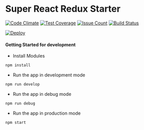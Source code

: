 # Super React Redux Starter

[![Code Climate](https://codeclimate.com/github/Stephn-R/super-react-redux-starter/badges/gpa.svg)](https://codeclimate.com/github/Stephn-R/super-react-redux-starter) [![Test Coverage](https://codeclimate.com/github/Stephn-R/super-react-redux-starter/badges/coverage.svg)](https://codeclimate.com/github/Stephn-R/super-react-redux-starter/coverage) [![Issue Count](https://codeclimate.com/github/Stephn-R/super-react-redux-starter/badges/issue_count.svg)](https://codeclimate.com/github/Stephn-R/super-react-redux-starter) [![Build Status](https://travis-ci.org/Stephn-R/super-react-redux-starter.svg?branch=master)](https://travis-ci.org/Stephn-R/super-react-redux-starter)

[![Deploy](https://www.herokucdn.com/deploy/button.svg)](https://heroku.com/deploy?template=https://github.com/Stephn-R/super-react-redux-starter/)

#### Getting Started for development

- Install Modules

```sh
npm install
```

- Run the app in development mode

```sh
npm run develop
```

- Run the app in debug mode

```sh
npm run debug
```

- Run the app in production mode

```sh
npm start
```
